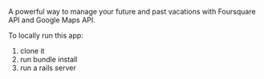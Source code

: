A powerful way to manage your future and past vacations with Foursquare API and Google Maps API.

To locally run this app:
1. clone it
2. run bundle install
3. run a rails server 
